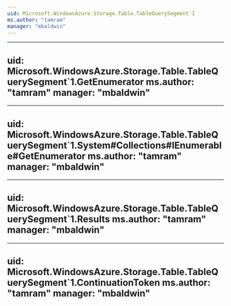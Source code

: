 ```yaml
---
uid: Microsoft.WindowsAzure.Storage.Table.TableQuerySegment`1
ms.author: "tamram"
manager: "mbaldwin"
---
```


---
uid: Microsoft.WindowsAzure.Storage.Table.TableQuerySegment`1.GetEnumerator
ms.author: "tamram"
manager: "mbaldwin"
---

---
uid: Microsoft.WindowsAzure.Storage.Table.TableQuerySegment`1.System#Collections#IEnumerable#GetEnumerator
ms.author: "tamram"
manager: "mbaldwin"
---

---
uid: Microsoft.WindowsAzure.Storage.Table.TableQuerySegment`1.Results
ms.author: "tamram"
manager: "mbaldwin"
---

---
uid: Microsoft.WindowsAzure.Storage.Table.TableQuerySegment`1.ContinuationToken
ms.author: "tamram"
manager: "mbaldwin"
---
